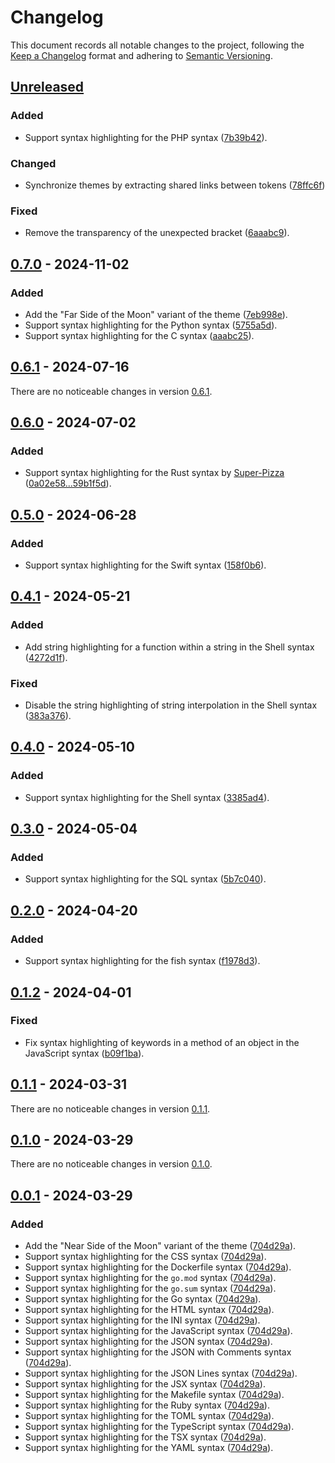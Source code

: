 # Changelog

This document records all notable changes to the project, following the [Keep a Changelog] format and adhering to [Semantic Versioning].

## [Unreleased]

### Added

- Support syntax highlighting for the PHP syntax ([7b39b42]).

### Changed

- Synchronize themes by extracting shared links between tokens ([78ffc6f])

### Fixed

- Remove the transparency of the unexpected bracket ([6aaabc9]).

## [0.7.0] - 2024-11-02

### Added

- Add the "Far Side of the Moon" variant of the theme ([7eb998e]).
- Support syntax highlighting for the Python syntax ([5755a5d]).
- Support syntax highlighting for the C syntax ([aaabc25]).

## [0.6.1] - 2024-07-16

There are no noticeable changes in version [0.6.1].

## [0.6.0] - 2024-07-02

### Added

- Support syntax highlighting for the Rust syntax by [Super-Pizza] ([0a02e58...59b1f5d]).

## [0.5.0] - 2024-06-28

### Added

- Support syntax highlighting for the Swift syntax ([158f0b6]).

## [0.4.1] - 2024-05-21

### Added

- Add string highlighting for a function within a string in the Shell syntax ([4272d1f]).

### Fixed

- Disable the string highlighting of string interpolation in the Shell syntax ([383a376]).

## [0.4.0] - 2024-05-10

### Added

- Support syntax highlighting for the Shell syntax ([3385ad4]).

## [0.3.0] - 2024-05-04

### Added

- Support syntax highlighting for the SQL syntax ([5b7c040]).

## [0.2.0] - 2024-04-20

### Added

- Support syntax highlighting for the fish syntax ([f1978d3]).

## [0.1.2] - 2024-04-01

### Fixed

- Fix syntax highlighting of keywords in a method of an object in the JavaScript syntax ([b09f1ba]).

## [0.1.1] - 2024-03-31

There are no noticeable changes in version [0.1.1].

## [0.1.0] - 2024-03-29

There are no noticeable changes in version [0.1.0].

## [0.0.1] - 2024-03-29

### Added

- Add the "Near Side of the Moon" variant of the theme ([704d29a]).
- Support syntax highlighting for the CSS syntax ([704d29a]).
- Support syntax highlighting for the Dockerfile syntax ([704d29a]).
- Support syntax highlighting for the `go.mod` syntax ([704d29a]).
- Support syntax highlighting for the `go.sum` syntax ([704d29a]).
- Support syntax highlighting for the Go syntax ([704d29a]).
- Support syntax highlighting for the HTML syntax ([704d29a]).
- Support syntax highlighting for the INI syntax ([704d29a]).
- Support syntax highlighting for the JavaScript syntax ([704d29a]).
- Support syntax highlighting for the JSON syntax ([704d29a]).
- Support syntax highlighting for the JSON with Comments syntax ([704d29a]).
- Support syntax highlighting for the JSON Lines syntax ([704d29a]).
- Support syntax highlighting for the JSX syntax ([704d29a]).
- Support syntax highlighting for the Makefile syntax ([704d29a]).
- Support syntax highlighting for the Ruby syntax ([704d29a]).
- Support syntax highlighting for the TOML syntax ([704d29a]).
- Support syntax highlighting for the TypeScript syntax ([704d29a]).
- Support syntax highlighting for the TSX syntax ([704d29a]).
- Support syntax highlighting for the YAML syntax ([704d29a]).

<!-- Footnotes -->

[Unreleased]: https://github.com/vanyauhalin/moondusttheme/compare/v0.7.0...HEAD/
[0.7.0]: https://github.com/vanyauhalin/moondusttheme/releases/tag/v0.7.0/
[0.6.1]: https://github.com/vanyauhalin/moondusttheme/releases/tag/v0.6.1/
[0.6.0]: https://github.com/vanyauhalin/moondusttheme/releases/tag/v0.6.0/
[0.5.0]: https://github.com/vanyauhalin/moondusttheme/releases/tag/v0.5.0/
[0.4.1]: https://github.com/vanyauhalin/moondusttheme/releases/tag/v0.4.1/
[0.4.0]: https://github.com/vanyauhalin/moondusttheme/releases/tag/v0.4.0/
[0.3.0]: https://github.com/vanyauhalin/moondusttheme/releases/tag/v0.3.0/
[0.2.0]: https://github.com/vanyauhalin/moondusttheme/releases/tag/v0.2.0/
[0.1.2]: https://github.com/vanyauhalin/moondusttheme/releases/tag/v0.1.2/
[0.1.1]: https://github.com/vanyauhalin/moondusttheme/releases/tag/v0.1.1/
[0.1.0]: https://github.com/vanyauhalin/moondusttheme/releases/tag/v0.1.0/
[0.0.1]: https://github.com/vanyauhalin/moondusttheme/releases/tag/v0.0.1/

[78ffc6f]: https://github.com/vanyauhalin/moondusttheme/commit/78ffc6ff4f4b9db1e98b9efd88039804f28285a7/
[6aaabc9]: https://github.com/vanyauhalin/moondusttheme/commit/6aaabc9d17ec3aa7508b0d8eb190818eda10854d/
[7b39b42]: https://github.com/vanyauhalin/moondusttheme/commit/7b39b42ff4a371d87423cd4b09453b251a78aaef/
[5755a5d]: https://github.com/vanyauhalin/moondusttheme/commit/5755a5d0f74f30e81776658024ea9a2e196b159e/
[7eb998e]: https://github.com/vanyauhalin/moondusttheme/commit/7eb998ed6dcbcae92fa97872d93d63c275b0dfba/
[aaabc25]: https://github.com/vanyauhalin/moondusttheme/commit/aaabc256b52cf7bc9118a01790cf873f6f877bab/
[0a02e58...59b1f5d]: https://github.com/vanyauhalin/moondusttheme/compare/0a02e584bbe4304bcb77de16a8b9052e03054ed0...59b1f5d4a3139734a9a8b249213a4b7b9625c332/
[158f0b6]: https://github.com/vanyauhalin/moondusttheme/commit/158f0b6e6c5d62be23a7842f06febb0a2bf64812/
[383a376]: https://github.com/vanyauhalin/moondusttheme/commit/383a3761e518fcbf20cacad4001468c3b73ec9fe/
[4272d1f]: https://github.com/vanyauhalin/moondusttheme/commit/4272d1f5d961ac1278ccf3b34ddba211a70de246/
[3385ad4]: https://github.com/vanyauhalin/moondusttheme/commit/3385ad4925ff321bbd96ac5b51c620ebecfdddd5/
[5b7c040]: https://github.com/vanyauhalin/moondusttheme/commit/5b7c040a0af77728035d2020c25e68f69a9a6536/
[f1978d3]: https://github.com/vanyauhalin/moondusttheme/commit/f1978d3458d699874d304802b5b759e530b2686f/
[b09f1ba]: https://github.com/vanyauhalin/moondusttheme/commit/b09f1bae197fccc60476e7d57fc864f5971e9cae/
[704d29a]: https://github.com/vanyauhalin/moondusttheme/commit/704d29a988081be4aee23276211821143e12c4f4/

[Super-Pizza]: https://github.com/Super-Pizza/

[Keep a Changelog]: https://keepachangelog.com/en/1.1.0/
[Semantic Versioning]: https://semver.org/spec/v2.0.0.html
